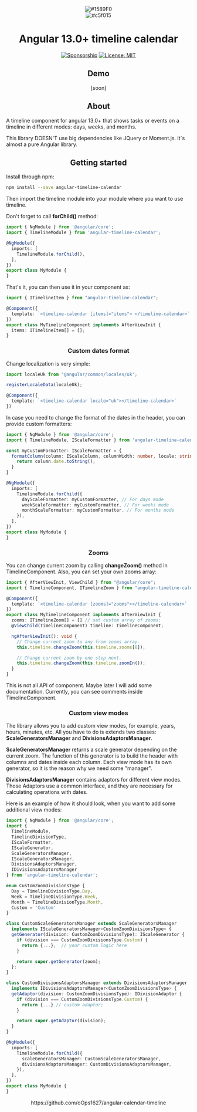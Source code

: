 <div align="center">

![#1589F0](https://placehold.co/150x20/1589F0/1589F0.png) <br>
![#c5f015](https://placehold.co/150x20/c5f015/c5f015.png)

</div>

<h1 align="center">Angular 13.0+ timeline calendar</h1>

<div align="center">

[![Sponsorship](https://img.shields.io/badge/funding-github-%23EA4AAA)](https://github.com/oOps1627)
[![License: MIT](https://img.shields.io/badge/License-MIT-yellow.svg)](https://opensource.org/licenses/MIT)



</div>

<h2 align="center">Demo</h2>

<div align="center">

[soon]

</div>

<h2 align="center">About</h2>

A timeline component for angular 13.0+ that shows tasks or events on a timeline in different modes: days, weeks, and
months.

This library DOESN'T use big dependencies like JQuery or Moment.js. It`s almost a pure Angular library.

<h2 align="center">Getting started</h2>

Install through npm:

```bash
npm install --save angular-timeline-calendar
```

Then import the timeline module into your module where you want to use timeline.

Don't forget to call <b>forChild()</b> method:

```typescript
import { NgModule } from '@angular/core';
import { TimelineModule } from 'angular-timeline-calendar';

@NgModule({
  imports: [
    TimelineModule.forChild(),
  ],
})
export class MyModule {
}
```

That's it, you can then use it in your component as:

```typescript
import { ITimelineItem } from "angular-timeline-calendar";

@Component({
  template: `<timeline-calendar [items]="items"> </timeline-calendar>`
})
export class MyTimelineComponent implements AfterViewInit {
  items: ITimelineItem[] = [];
}
```

<h3 align="center">Custom dates format</h3>

Change localization is very simple:

```typescript
import localeUk from "@angular/common/locales/uk";

registerLocaleData(localeUk);

@Component({
  template: `<timeline-calendar locale="uk"></timeline-calendar>`
})
```

In case you need to change the format of the dates in the header, you can provide custom formatters:

```typescript
import { NgModule } from '@angular/core';
import { TimelineModule, IScaleFormatter } from 'angular-timeline-calendar';

const myCustomFormatter: IScaleFormatter = {
  formatColumn(column: IScaleColumn, columnWidth: number, locale: string): string {
    return column.date.toString();
  }
}

@NgModule({
  imports: [
    TimelineModule.forChild({
      dayScaleFormatter: myCustomFormatter, // For days mode
      weekScaleFormatter: myCustomFormatter, // For weeks mode
      monthScaleFormatter: myCustomFormatter, // For months mode
    }),
  ],
})
export class MyModule {
}
```

<h3 align="center">Zooms</h3>

You can change current zoom by calling <b>changeZoom()</b> method in TimelineComponent. Also, you can set your own zooms
array:

```typescript
import { AfterViewInit, ViewChild } from "@angular/core";
import { TimelineComponent, ITimelineZoom } from "angular-timeline-calendar";

@Component({
  template: `<timeline-calendar [zooms]="zooms"></timeline-calendar>`
})
export class MyTimelineComponent implements AfterViewInit {
  zooms: ITimelineZoom[] = [] // set custom array of zooms;
  @ViewChild(TimelineComponent) timeline: TimelineComponent;

  ngAfterViewInit(): void {
    // Change current zoom to any from zooms array.
    this.timeline.changeZoom(this.timeline.zooms[0]);

    // Change current zoom by one step next.
    this.timeline.changeZoom(this.timeline.zoomIn());
  }
}
```

This is not all API of component. Maybe later I will add some documentation. Currently, you can see comments inside
TimelineComponent.

<h3 align="center">Custom view modes</h3>

The library allows you to add custom view modes, for example, years, hours, minutes, etc. All you have to do is extends two
classes: <b>ScaleGeneratorsManager</b> and <b>DivisionsAdaptorsManager</b>.

<b>ScaleGeneratorsManager</b> returns a scale generator depending on the current zoom. The function of this generator is to build the
header with columns and dates inside each column.
Each view mode has its own generator, so it is the reason why we need some "manager".

<b>DivisionsAdaptorsManager</b> contains adaptors for different view modes. Those Adaptors use a common interface, and
they are necessary for calculating operations with dates.

Here is an example of how it should look, when you want to add some additional view modes:

```typescript
import { NgModule } from '@angular/core';
import {
  TimelineModule,
  TimelineDivisionType,
  IScaleFormatter,
  IScaleGenerator,
  ScaleGeneratorsManager,
  IScaleGeneratorsManager,
  DivisionsAdaptorsManager,
  IDivisionsAdaptorsManager
} from 'angular-timeline-calendar';

enum CustomZoomDivisionsType {
  Day = TimelineDivisionType.Day,
  Week = TimelineDivisionType.Week,
  Month = TimelineDivisionType.Month,
  Custom = 'Custom'
}

class CustomScaleGeneratorsManager extends ScaleGeneratorsManager
  implements IScaleGeneratorsManager<CustomZoomDivisionsType> {
  getGenerator(division: CustomZoomDivisionsType): IScaleGenerator {
    if (division === CustomZoomDivisionsType.Custom) {
      return {...};  // your custom logic here
    }

    return super.getGenerator(zoom);
  };
}

class CustomDivisionsAdaptorsManager extends DivisionsAdaptorsManager
  implements IDivisionsAdaptorsManager<CustomZoomDivisionsType> {
  getAdaptor(division: CustomZoomDivisionsType): IDivisionAdaptor {
    if (division === CustomZoomDivisionsType.Custom) {
      return {...} // custom adaptor;
    }

    return super.getAdaptor(division);
  }
}

@NgModule({
  imports: [
    TimelineModule.forChild({
      scaleGeneratorsManager: CustomScaleGeneratorsManager,
      divisionsAdaptorsManager: CustomDivisionsAdaptorsManager,
    }),
  ],
})
export class MyModule {
}
```

<div align="center">
https://github.com/oOps1627/angular-calendar-timeline
</div>
